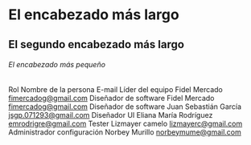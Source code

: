 # El encabezado más largo
## El segundo encabezado más largo
###### El encabezado más pequeño




Rol Nombre de la persona E-mail
Líder del equipo Fidel Mercado fimercadog@gmail.com
Diseñador de software Fidel Mercado fimercadog@gmail.com
Diseñador de software Juan Sebastián García jsgp.071293@gmail.com
Diseñador UI Eliana María Rodríguez emrodrigre@gmail.com
Tester Lizmayer camelo lizmayerc@gmail.com
Administrador configuración Norbey Murillo norbeymume@gmail.com

